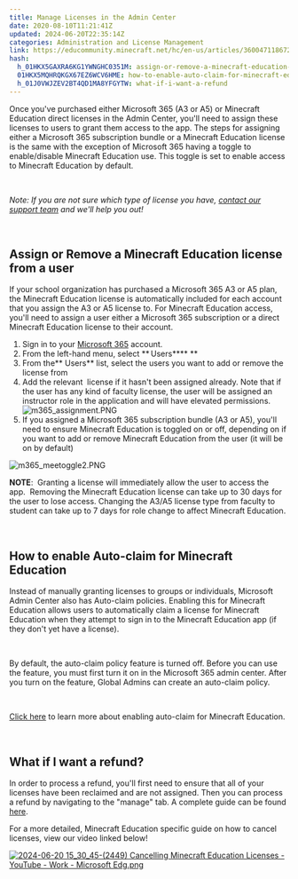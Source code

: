 ```yaml
---
title: Manage Licenses in the Admin Center
date: 2020-08-10T11:21:41Z
updated: 2024-06-20T22:35:14Z
categories: Administration and License Management
link: https://educommunity.minecraft.net/hc/en-us/articles/360047118672-Manage-Licenses-in-the-Admin-Center
hash:
  h_01HKX5GAXRA6KG1YWNGHC0351M: assign-or-remove-a-minecraft-education-license-from-a-user
  01HKX5MQHRQKGX67EZ6WCV6HME: how-to-enable-auto-claim-for-minecraft-education
  h_01J0VWJZEV2BT4QD1MA8YFGYTW: what-if-i-want-a-refund
---
```


Once you've purchased either Microsoft 365 (A3 or A5) or Minecraft Education direct licenses in the Admin Center, you'll need to assign these licenses to users to grant them access to the app. The steps for assigning either a Microsoft 365 subscription bundle or a Minecraft Education license is the same with the exception of Microsoft 365 having a toggle to enable/disable Minecraft Education use. This toggle is set to enable access to Minecraft Education by default. 

 

*Note: If you are not sure which type of license you have, [contact our support team](https://aka.ms/MEE_New_Request) and we'll help you out!*

 

## Assign or Remove a Minecraft Education license from a user

If your school organization has purchased a Microsoft 365 A3 or A5 plan, the Minecraft Education license is automatically included for each account that you assign the A3 or A5 license to. For Minecraft Education access, you'll need to assign a user either a Microsoft 365 subscription or a direct Minecraft Education license to their account. 

1.  Sign in to your [Microsoft 365](https://login.microsoftonline.com/) account. 
2.  From the left-hand menu, select ** Users**** **
3.  From the** Users** list, select the users you want to add or remove the license from 
4.  Add the relevant  license if it hasn't been assigned already. Note that if the user has any kind of faculty license, the user will be assigned an instructor role in the application and will have elevated permissions.  
    ![m365_assignment.PNG](https://educommunity.minecraft.net/hc/article_attachments/4402371614100)
5.  If you assigned a Microsoft 365 subscription bundle (A3 or A5), you'll need to ensure Minecraft Education is toggled on or off, depending on if you want to add or remove Minecraft Education from the user (it will be on by default)

![m365_meetoggle2.PNG](https://educommunity.minecraft.net/hc/article_attachments/4402371615508)

**NOTE**:  Granting a license will immediately allow the user to access the app.  Removing the Minecraft Education license can take up to 30 days for the user to lose access. Changing the A3/A5 license type from faculty to student can take up to 7 days for role change to affect Minecraft Education. 

 

## How to enable Auto-claim for Minecraft Education

Instead of manually granting licenses to groups or individuals, Microsoft Admin Center also has Auto-claim policies. Enabling this for Minecraft Education allows users to automatically claim a license for Minecraft Education when they attempt to sign in to the Minecraft Education app (if they don't yet have a license). 

 

By default, the auto-claim policy feature is turned off. Before you can use the feature, you must first turn it on in the Microsoft 365 admin center. After you turn on the feature, Global Admins can create an auto-claim policy.

 

[Click here](https://learn.microsoft.com/en-us/microsoft-365/commerce/licenses/manage-auto-claim-policies?view=o365-worldwide) to learn more about enabling auto-claim for Minecraft Education. 

 

## What if I want a refund?

In order to process a refund, you'll first need to ensure that all of your licenses have been reclaimed and are not assigned. Then you can process a refund by navigating to the "manage" tab. A complete guide can be found [here](https://learn.microsoft.com/en-us/microsoft-365/commerce/subscriptions/cancel-your-subscription?view=o365-worldwide). 

For a more detailed, Minecraft Education specific guide on how to cancel licenses, view our video linked below! 

[![2024-06-20 15_30_45-(2449) Cancelling Minecraft Education Licenses - YouTube - Work - Microsoft​ Edg.png](https://educommunity.minecraft.net/hc/article_attachments/27762320888468)](https://youtu.be/8QpZFSOcyug)
